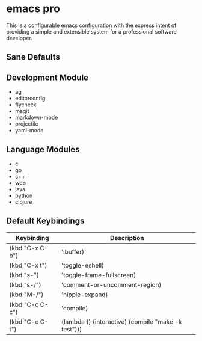 emacs pro
=========

This is a configurable emacs configuration with the express intent of providing a simple and extensible system for a professional software developer.

## Sane Defaults

## Development Module
 - ag
 - editorconfig
 - flycheck
 - magit
 - markdown-mode
 - projectile
 - yaml-mode

## Language Modules
 - c
 - go
 - c++
 - web
 - java
 - python
 - clojure

## Default Keybindings

Keybinding         | Description
-------------------|------------------------------------------------------------
(kbd "C-x C-b")    | 'ibuffer)
(kbd "C-x t")      | 'toggle-eshell)
(kbd "s-<return>") | 'toggle-frame-fullscreen)
(kbd "s-/")        | 'comment-or-uncomment-region)
(kbd "M-/")        | 'hippie-expand)
(kbd "C-c C-c")    | 'compile)
(kbd "C-c C-t")    | (lambda () (interactive) (compile "make -k test")))
